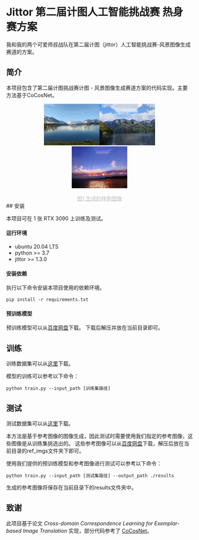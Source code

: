 # Jittor 第二届计图人工智能挑战赛 热身赛方案
我和我的两个可爱师叔战队在第二届计图（jittor）人工智能挑战赛-风景图像生成赛道的方案。


## 简介

本项目包含了第二届计图挑战赛计图 - 风景图像生成赛道方案的代码实现。主要方法基于CoCosNet。 
<center class="half">
<figure>
<img src='./selects/1.jpg' width=150/><img src='./selects/2.jpg' width=150/><img src='./selects/3.jpg' width=150/>
</figure>
</center>
<center style="font-size:14px;color:#C0C0C0;text-decoration:underline">图1.生成的样例图像</center> 
## 安装 

本项目可在 1 张 RTX 3090 上训练及测试。

#### 运行环境
- ubuntu 20.04 LTS
- python >= 3.7
- jittor >= 1.3.0

#### 安装依赖
执行以下命令安装本项目使用的依赖环境。
```
pip install -r requirements.txt
```

#### 预训练模型
预训练模型可以从[百度网盘](https://pan.baidu.com/s/1fW-kj4wW6K4vAoQ1qXzPZA?pwd=2ouv)下载。
下载后解压并放在当前目录即可。


## 训练

训练数据集可以从[这里](https://cloud.tsinghua.edu.cn/f/1d734cbb68b545d6bdf2/?dl=1)下载。

模型的训练可以参考以下命令：

```
python train.py --input_path [训练集路径]
```                    

## 测试

测试数据集可以从[这里](https://cloud.tsinghua.edu.cn/f/980d8204f38e4dfebbc8/?dl=1)下载。

本方法是基于参考图像的图像生成，因此测试时需要使用我们指定的参考图像，这些图像是从训练集挑选出的。
这些参考图像可以从[百度网盘](https://pan.baidu.com/share/init?surl=QqUV49nhebYC5EV8Iync9w&pwd=2v0q)下载，解压后放在当前目录的ref_imgs文件夹下即可。

使用我们提供的预训练模型和参考图像进行测试可以参考以下命令：
```
python train.py --input_path [测试集路径] --output_path ./results
```             
生成的参考图像将保存在当前目录下的results文件夹中。

## 致谢

此项目基于论文 *Cross-domain Correspondence Learning for Exemplar-based Image Translation* 实现，部分代码参考了 [CoCosNet](https://github.com/microsoft/CoCosNet)。
